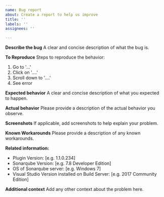 ```yaml
---
name: Bug report
about: Create a report to help us improve
title: ''
labels: ''
assignees: ''

---
```


**Describe the bug**
A clear and concise description of what the bug is.

**To Reproduce**
Steps to reproduce the behavior:
1. Go to '...'
2. Click on '....'
3. Scroll down to '....'
4. See error

**Expected behavior**
A clear and concise description of what you expected to happen.

**Actual behavior**
Please provide a description of the actual behavior you observe.

**Screenshots**
If applicable, add screenshots to help explain your problem.

**Known Workarounds**
Please provide a description of any known workarounds.

**Related information:**
- Plugin Version: [e.g. 1.1.0.234]
- Sonarqube Version: [e.g. 7.8 Developer Edition]
 - OS of Sonarqube server: [e.g. Windows 7]
- Visual Studio Version installed on Build Server: [e.g. 2017 Community Edition]

**Additional context**
Add any other context about the problem here.
